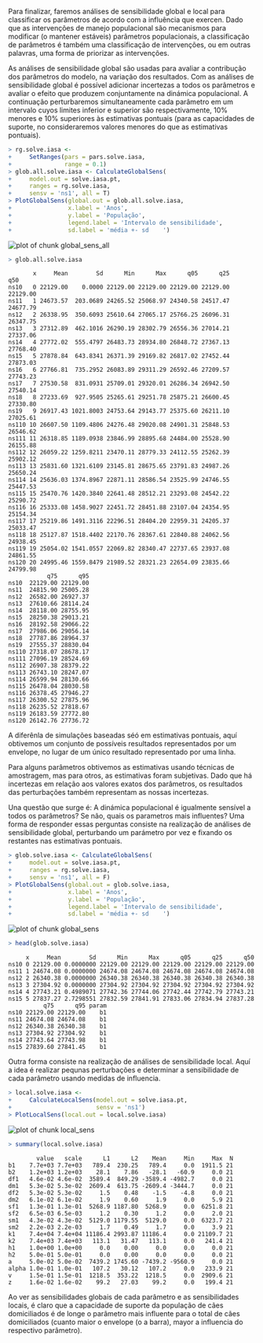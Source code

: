 





Para finalizar, faremos análises de sensibilidade global e local para classificar os parâmetros de acordo com a influência que exercen. Dado que as intervenções de manejo populacional são mecanismos para modificar (o mantener estáveis) parâmetros populacionais, a classificação de parâmetros é também uma classificação de intervenções, ou em outras palavras, uma forma de priorizar as intervenções.

As análises de sensibilidade global são usadas para avaliar a contribução dos parâmetros do modelo, na variação dos resultados. Com as análises de sensibilidade global é possível adicionar incertezas a todos os parâmetros e avaliar o efeito que produzem conjuntamente na dinámica populacional. A continuação perturbaremos simultaneamente cada parâmetro em um intervalo cuyos limites inferior e superior são respectivamente, 10% menores e 10% superiores às estimativas pontuais (para as capacidades de suporte, no consideraremos valores menores do que as estimativas pontuais).


```r
> rg.solve.iasa <-
+     SetRanges(pars = pars.solve.iasa,
+               range = 0.1)
> glob.all.solve.iasa <- CalculateGlobalSens(
+     model.out = solve.iasa.pt,
+     ranges = rg.solve.iasa,
+     sensv = 'ns1', all = T)
> PlotGlobalSens(global.out = glob.all.solve.iasa,
+                x.label = 'Anos',
+                y.label = 'População',
+                legend.label = 'Intervalo de sensibilidade',
+                sd.label = 'média +- sd    ')
```

![plot of chunk global_sens_all](figures/global_sens_all-1.png) 

```r
> glob.all.solve.iasa
```

```
       x     Mean        Sd      Min      Max      q05      q25      q50
ns10   0 22129.00    0.0000 22129.00 22129.00 22129.00 22129.00 22129.00
ns11   1 24673.57  203.0689 24265.52 25068.97 24340.58 24517.47 24677.79
ns12   2 26338.95  350.6093 25610.64 27065.17 25766.25 26096.31 26347.75
ns13   3 27312.89  462.1016 26290.19 28302.79 26556.36 27014.21 27337.06
ns14   4 27772.02  555.4797 26483.73 28934.80 26848.72 27367.13 27768.40
ns15   5 27878.84  643.8341 26371.39 29169.82 26817.02 27452.44 27873.03
ns16   6 27766.81  735.2952 26083.89 29311.29 26592.46 27209.57 27743.23
ns17   7 27530.58  831.0931 25709.01 29320.01 26286.34 26942.50 27540.14
ns18   8 27233.69  927.9505 25265.61 29251.78 25875.21 26600.45 27330.80
ns19   9 26917.43 1021.8003 24753.64 29143.77 25375.60 26211.10 27025.61
ns110 10 26607.50 1109.4806 24276.48 29020.08 24901.31 25848.53 26546.62
ns111 11 26318.85 1189.0938 23846.99 28895.68 24484.00 25528.90 26155.88
ns112 12 26059.22 1259.8211 23470.11 28779.33 24112.55 25262.39 25902.12
ns113 13 25831.60 1321.6109 23145.81 28675.65 23791.83 24987.26 25650.24
ns114 14 25636.03 1374.8967 22871.11 28586.54 23525.99 24746.55 25447.53
ns115 15 25470.76 1420.3840 22641.48 28512.21 23293.08 24542.22 25290.72
ns116 16 25333.08 1458.9027 22451.72 28451.88 23107.04 24354.95 25154.34
ns117 17 25219.86 1491.3116 22296.51 28404.20 22959.31 24205.37 25033.47
ns118 18 25127.87 1518.4402 22170.76 28367.61 22840.88 24062.56 24938.45
ns119 19 25054.02 1541.0557 22069.82 28340.47 22737.65 23937.08 24861.55
ns120 20 24995.46 1559.8479 21989.52 28321.23 22654.09 23835.66 24799.98
           q75      q95
ns10  22129.00 22129.00
ns11  24815.90 25005.28
ns12  26582.00 26927.37
ns13  27610.66 28114.24
ns14  28118.00 28755.95
ns15  28250.38 29013.21
ns16  28192.58 29066.22
ns17  27986.06 29056.14
ns18  27787.86 28964.37
ns19  27555.37 28830.04
ns110 27318.07 28678.17
ns111 27096.19 28524.69
ns112 26907.38 28379.22
ns113 26743.10 28247.07
ns114 26599.94 28130.66
ns115 26478.04 28030.58
ns116 26378.45 27946.27
ns117 26300.52 27875.96
ns118 26235.52 27818.67
ns119 26183.59 27772.80
ns120 26142.76 27736.72
```

A diferênla de simulações baseadas séó em estimativas pontuais, aquí obtivemos um conjunto de possíveis resultados representados por um envelope, no lugar de um único resultado representado por uma linha.  

Para alguns parâmetros obtivemos as estimativas usando técnicas de amostragem, mas para otros, as estimativas foram subjetivas. Dado que há incertezas em relação aos valores exatos dos parâmetros, os resultados das perturbações também representam as nossas incertezas.  

Una questão que surge é: A dinámica populacional é igualmente sensível a todos os parâmetros? Se não, quais os parametros mais influentes? Uma forma de responder essas perguntas consiste na realização de análises de sensibilidade global, perturbando um parámetro por vez e fixando os restantes nas estimativas pontuais.


```r
> glob.solve.iasa <- CalculateGlobalSens(
+     model.out = solve.iasa.pt,
+     ranges = rg.solve.iasa,
+     sensv = 'ns1', all = F)
> PlotGlobalSens(global.out = glob.solve.iasa,
+                x.label = 'Anos',
+                y.label = 'População',
+                legend.label = 'Intervalo de sensibilidade',
+                sd.label = 'média +- sd    ')
```

![plot of chunk global_sens](figures/global_sens-1.png) 

```r
> head(glob.solve.iasa)
```

```
     x     Mean        Sd      Min      Max      q05      q25      q50
ns10 0 22129.00 0.0000000 22129.00 22129.00 22129.00 22129.00 22129.00
ns11 1 24674.08 0.0000000 24674.08 24674.08 24674.08 24674.08 24674.08
ns12 2 26340.38 0.0000000 26340.38 26340.38 26340.38 26340.38 26340.38
ns13 3 27304.92 0.0000000 27304.92 27304.92 27304.92 27304.92 27304.92
ns14 4 27743.21 0.4989071 27742.36 27744.06 27742.44 27742.79 27743.21
ns15 5 27837.27 2.7298551 27832.59 27841.91 27833.06 27834.94 27837.28
          q75      q95 param
ns10 22129.00 22129.00    b1
ns11 24674.08 24674.08    b1
ns12 26340.38 26340.38    b1
ns13 27304.92 27304.92    b1
ns14 27743.64 27743.98    b1
ns15 27839.60 27841.45    b1
```

Outra forma consiste na realização de análises de sensibilidade local. Aquí a idea é realizar pequnas perturbações e determinar a sensibilidade de cada parâmetro usando medidas de influencia.


```r
> local.solve.iasa <-
+     CalculateLocalSens(model.out = solve.iasa.pt,
+                        sensv = 'ns1')
> PlotLocalSens(local.out = local.solve.iasa)
```

![plot of chunk local_sens](figures/local_sens-1.png) 

```r
> summary(local.solve.iasa)
```

```
        value   scale      L1      L2    Mean     Min     Max  N
b1    7.7e+03 7.7e+03   789.4  230.25   789.4     0.0  1911.5 21
b2    1.2e+03 1.2e+03    28.1    7.86   -28.1   -60.9     0.0 21
df1   4.6e-02 4.6e-02  3589.4  849.29 -3589.4 -4982.7     0.0 21
dm1   5.3e-02 5.3e-02  2609.4  613.75 -2609.4 -3444.7     0.0 21
df2   5.3e-02 5.3e-02     1.5    0.48    -1.5    -4.8     0.0 21
dm2   6.1e-02 6.1e-02     1.9    0.60     1.9     0.0     5.9 21
sf1   1.3e-01 1.3e-01  5268.9 1187.80  5268.9     0.0  6251.8 21
sf2   6.5e-03 6.5e-03     1.2    0.30     1.2     0.0     2.0 21
sm1   4.3e-02 4.3e-02  5129.0 1179.55  5129.0     0.0  6323.7 21
sm2   2.2e-03 2.2e-03     1.7    0.49     1.7     0.0     3.9 21
k1    7.4e+04 7.4e+04 11186.4 2993.87 11186.4     0.0 21109.7 21
k2    7.4e+03 7.4e+03   113.1   31.47   113.1     0.0   241.4 21
h1    1.0e+00 1.0e+00     0.0    0.00     0.0     0.0     0.0 21
h2    5.0e-01 5.0e-01     0.0    0.00     0.0     0.0     0.0 21
a     5.0e-02 5.0e-02  7439.2 1745.60 -7439.2 -9560.9     0.0 21
alpha 1.0e-01 1.0e-01   107.2   30.12   107.2     0.0   233.9 21
v     1.5e-01 1.5e-01  1218.5  353.22  1218.5     0.0  2909.6 21
z     1.6e-02 1.6e-02    99.2   27.03    99.2     0.0   199.4 21
```

Ao ver as sensibilidades globais de cada parâmetro e as sensibilidades locais, é claro que a capacidade de suporte da população de cães domiciliados é de longe o parâmetro mais influente para o total de cães domiciliados (cuanto maior o envelope (o a barra), mayor a influencia do respectivo parâmetro).
